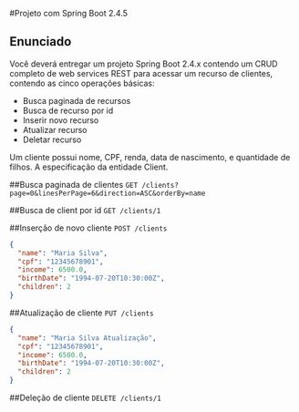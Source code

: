 #Projeto com Spring Boot 2.4.5

## Enunciado

Você deverá entregar um projeto Spring Boot 2.4.x contendo um CRUD completo de web services REST para acessar um recurso de clientes, contendo as cinco operações básicas:

* Busca paginada de recursos
* Busca de recurso por id
* Inserir novo recurso
* Atualizar recurso
* Deletar recurso

Um cliente possui nome, CPF, renda, data de nascimento, e quantidade de filhos. A especificação da entidade Client.

##Busca paginada de clientes
`GET /clients?page=0&linesPerPage=6&direction=ASC&orderBy=name`

##Busca de client por id
`GET /clients/1`

##Inserção de novo cliente
`POST /clients`

```json
{
  "name": "Maria Silva",
  "cpf": "12345678901",
  "income": 6500.0,
  "birthDate": "1994-07-20T10:30:00Z",
  "children": 2
}

```
##Atualização de cliente
`PUT /clients`
```json
{
  "name": "Maria Silva Atualização",
  "cpf": "12345678901",
  "income": 6500.0,
  "birthDate": "1994-07-20T10:30:00Z",
  "children": 2
}

```

##Deleção de cliente
`DELETE /clients/1`